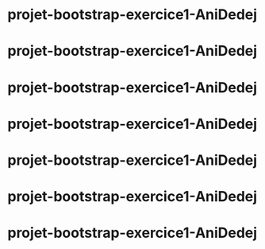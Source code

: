 # projet-bootstrap-exercice1-AniDedej
# projet-bootstrap-exercice1-AniDedej
# projet-bootstrap-exercice1-AniDedej
# projet-bootstrap-exercice1-AniDedej
# projet-bootstrap-exercice1-AniDedej
# projet-bootstrap-exercice1-AniDedej
# projet-bootstrap-exercice1-AniDedej
